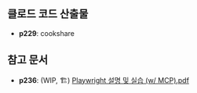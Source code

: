 ## 클로드 코드 산출물
- **p229**: cookshare

## 참고 문서
- **p236**: (WIP, 🏗️) [Playwright 설명 및 실습 (w/ MCP).pdf](./here.pdf)


